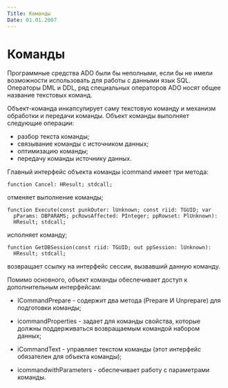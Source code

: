 ```yaml
---
Title: Команды
Date: 01.01.2007
---
```



Команды
=======

Программные средства ADO были бы неполными, если бы не имели возможности
использовать для работы с данными язык SQL. Операторы DML и DDL, ряд
специальных операторов ADO носят общее название текстовых команд.

Объект-команда инкапсулирует саму текстовую команду и механизм обработки
и передачи команды. Объект команды выполняет следующие операции:

- разбор текста команды;
- связывание команды с источником данных;
- оптимизацию команды;
- передачу команды источнику данных.

Главный интерфейс объекта команды icommand имеет три метода:

    function Cancel: HResult; stdcall;

отменяет выполнение команды;

    function Execute(const punkOuter: lUnknown; const riid: TGUID; var
      pParams: DBPARAMS; pcRowsAffected: PInteger; ppRowset: PlUnknown):
      HResult; stdcall;

исполняет команду;

    function GetDBSession(const riid: TGUID; out ppSession: lUnknown):
      HResult; stdcall;

возвращает ссылку на интерфейс сессии, вызвавший данную команду.

Помимо основного, объект команды обеспечивает доступ к дополнительным
интерфейсам:

- ICommandPrepare - содержит два метода (Prepare И Unprepare) для
подготовки команды;

- icommandProperties - задает для команды свойства, которые должны
поддерживаться возвращаемым командой набором данных;

- iCommandText - управляет текстом команды (этот интерфейс обязателен
для объекта команды);

- icommandwithParameters - обеспечивает работу с параметрами команды.
